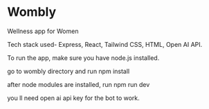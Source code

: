 # Wombly
 Wellness app for Women

 Tech stack used- Express, React, Tailwind CSS, HTML, Open AI API.

 To run the app, make sure you have node.js installed.

 go to wombly directory and run npm install

after node modules are installed, run npm run dev

you ll need open ai api key for the bot to work.
